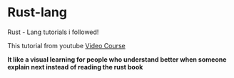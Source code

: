 # Rust-lang
Rust - Lang tutorials i followed!

This tutorial from youtube [Video Course](https://www.youtube.com/playlist?list=PLai5B987bZ9CoVR-QEIN9foz4QCJ0H2Y8)

**It like a visual learning for people who understand better when someone explain next instead of reading the rust book**
